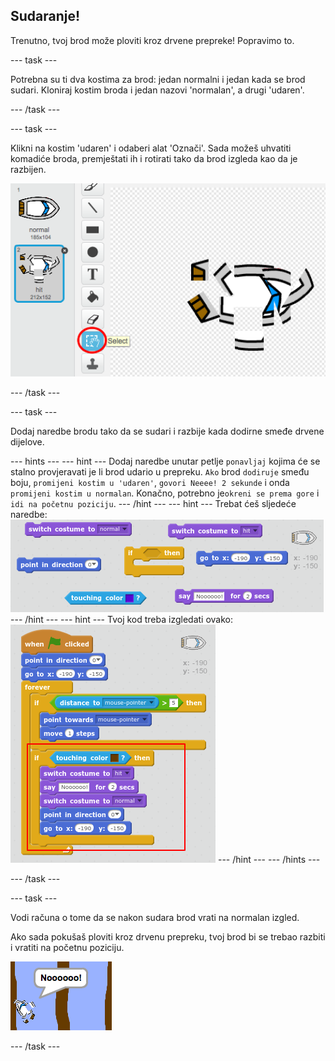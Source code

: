 ## Sudaranje!

Trenutno, tvoj brod može ploviti kroz drvene prepreke! Popravimo to.

\--- task \---

Potrebna su ti dva kostima za brod: jedan normalni i jedan kada se brod sudari. Kloniraj kostim broda i jedan nazovi 'normalan', a drugi 'udaren'.

\--- /task \---

\--- task \---

Klikni na kostim 'udaren' i odaberi alat 'Označi'. Sada možeš uhvatiti komadiće broda, premještati ih i rotirati tako da brod izgleda kao da je razbijen.

![screenshot](images/boat-hit-costume.png)

\--- /task \---

\--- task \---

Dodaj naredbe brodu tako da se sudari i razbije kada dodirne smeđe drvene dijelove.

\--- hints \--- \--- hint \--- Dodaj naredbe unutar petlje `ponavljaj` kojima će se stalno provjeravati je li brod udario u prepreku. `Ako` brod `dodiruje` smeđu boju, `promijeni kostim u 'udaren'`, `govori Neeee! 2 sekunde` i onda `promijeni kostim u normalan`. Konačno, potrebno je`okreni se prema gore` i `idi na početnu poziciju`. \--- /hint \--- \--- hint \--- Trebat ćeš sljedeće naredbe: ![screenshot](images/boat-hit-blocks.png) \--- /hint \--- \--- hint \--- Tvoj kod treba izgledati ovako: ![screenshot](images/boat-hit-code.png) \--- /hint \--- \--- /hints \---

\--- /task \---

\--- task \---

Vodi računa o tome da se nakon sudara brod vrati na normalan izgled.

Ako sada pokušaš ploviti kroz drvenu prepreku, tvoj brod bi se trebao razbiti i vratiti na početnu poziciju.

![screenshot](images/boat-crash.png)

\--- /task \---